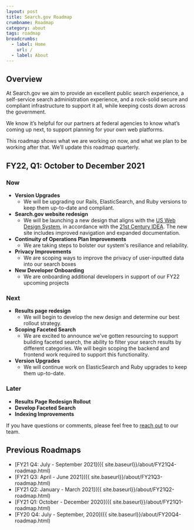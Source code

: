 ```yaml
---
layout: post
title: Search.gov Roadmap
crumbname: Roadmap
category: about
tags: roadmap
breadcrumbs:
  - label: Home
    url: /
  - label: About
---
```


## Overview

At Search.gov we aim to provide an excellent public search experience, a self-service search administration experience, and a rock-solid secure and compliant infrastructure to support it all, while keeping costs down across the government.

We know it’s helpful for our partners at federal agencies to know what’s coming up next, to support planning for your own web platforms. 

This roadmap shows what we are working on now, and what we plan to be working after that. We’ll update this roadmap quarterly.


## FY22, Q1: October to December 2021

### Now

* **Version Upgrades**
  * We will be upgrading our Rails, ElasticSearch, and Ruby versions to keep them up-to-date and compliant. 
* **Search.gov website redesign**
  * We will be launching a new design that aligns with the [US Web Design System](https://designsystem.digital.gov/), in accordance with the [21st Century IDEA](https://digital.gov/resources/21st-century-integrated-digital-experience-act/). The new site includes improved navigation and expanded documentation.
* **Continuity of Operations Plan Improvements** 
  * We are taking steps to bolster our system's resiliance and reliability.
* **Privacy Improvements**
  * We are scoping ways to improve the privacy of user-inputted data into our search boxes
* **New Developer Onboarding**
  * We are onboarding additional developers in support of our FY22 upcoming projects

### Next

* **Results page redesign**
  * We will begin to develop the new design and determine our best rollout strategy.
* **Scoping Faceted Search**
  * We are excited to announce we've gotten resourcing to support building faceted search, the ability to filter your search results by different categories. We will begin scoping the backend and frontend work required to support this functionality.
* **Version Upgrades**
  * We will continue work on ElasticSearch and Ruby upgrades to keep them up-to-date.

### Later

* **Results Page Redesign Rollout**
* **Develop Faceted Search**
* **Indexing Improvements**

If you have questions or comments, please feel free to [reach out](mailto:search@support.digitalgov.gov) to our team.

## Previous Roadmaps

* [FY21 Q4: July - September 2021]({{ site.baseurl}}/about/FY21Q4-roadmap.html)
* [FY21 Q3: April - June 2021]({{ site.baseurl}}/about/FY21Q3-roadmap.html)
* [FY21 Q2: January - March 2021]({{ site.baseurl}}/about/FY21Q2-roadmap.html)
* [FY21 Q1: October - December 2020]({{ site.baseurl}}/about/FY21Q1-roadmap.html)
* [FY20 Q4: July - September, 2020]({{ site.baseurl}}/about/FY20Q4-roadmap.html)
